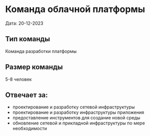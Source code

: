 # Команда облачной платформы

Дата: 20-12-2023

## Тип команды
Команда разработки платформы

## Размер команды
5-8 человек

## Отвечает за:
* проектирование и разработку сетевой инфраструктуры
* проектирование и разработку инфраструктуры приложения
* предоставление инструментов для создание новой среды
* обновление сетевой и прикладной инфраструктуры по мере необходимости
